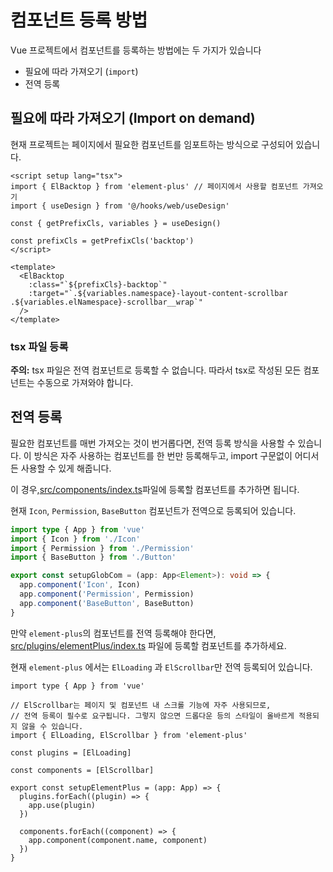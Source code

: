 # 컴포넌트 등록 방법
Vue 프로젝트에서 컴포넌트를 등록하는 방법에는 두 가지가 있습니다
 - 필요에 따라 가져오기 (`import`)
 - 전역 등록

## 필요에 따라 가져오기 (Import on demand)

현재 프로젝트는 페이지에서 필요한 컴포넌트를 임포트하는 방식으로 구성되어 있습니다.

```vue
<script setup lang="tsx">
import { ElBacktop } from 'element-plus' // 페이지에서 사용할 컴포넌트 가져오기
import { useDesign } from '@/hooks/web/useDesign'

const { getPrefixCls, variables } = useDesign()

const prefixCls = getPrefixCls('backtop')
</script>

<template>
  <ElBacktop
    :class="`${prefixCls}-backtop`"
    :target="`.${variables.namespace}-layout-content-scrollbar .${variables.elNamespace}-scrollbar__wrap`"
  />
</template>

```

### tsx 파일 등록

**주의:** tsx 파일은 전역 컴포넌트로 등록할 수 없습니다. 따라서 tsx로 작성된 모든 컴포넌트는 수동으로 가져와야 합니다.

## 전역 등록

필요한 컴포넌트를 매번 가져오는 것이 번거롭다면, 전역 등록 방식을 사용할 수 있습니다. 이 방식은 자주 사용하는 컴포넌트를 한 번만 등록해두고, import 구문없이 어디서든 사용할 수 있게 해줍니다.

이 경우,[src/components/index.ts](https://github.com/web2-solution/web2-vue-framework/blob/main/src/components/index.ts)파일에 등록할 컴포넌트를 추가하면 됩니다.

현재 `Icon`, `Permission`, `BaseButton` 컴포넌트가 전역으로 등록되어 있습니다.

```ts
import type { App } from 'vue'
import { Icon } from './Icon'
import { Permission } from './Permission'
import { BaseButton } from './Button'

export const setupGlobCom = (app: App<Element>): void => {
  app.component('Icon', Icon)
  app.component('Permission', Permission)
  app.component('BaseButton', BaseButton)
}
```

만약 `element-plus`의 컴포넌트를 전역 등록해야 한다면, [src/plugins/elementPlus/index.ts](https://github.com/web2-solution/web2-vue-framework/blob/main/src/plugins/elementPlus/index.ts) 파일에 등록할 컴포넌트를 추가하세요.

현재 `element-plus` 에서는 `ElLoading` 과 `ElScrollbar`만 전역 등록되어 있습니다.

```
import type { App } from 'vue'

// ElScrollbar는 페이지 및 컴포넌트 내 스크롤 기능에 자주 사용되므로, 
// 전역 등록이 필수로 요구됩니다. 그렇지 않으면 드롭다운 등의 스타일이 올바르게 적용되지 않을 수 있습니다.
import { ElLoading, ElScrollbar } from 'element-plus'

const plugins = [ElLoading]

const components = [ElScrollbar]

export const setupElementPlus = (app: App) => {
  plugins.forEach((plugin) => {
    app.use(plugin)
  })

  components.forEach((component) => {
    app.component(component.name, component)
  })
}

```
